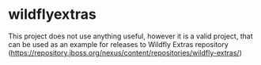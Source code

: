 wildflyextras
=============

This project does not use anything useful, however it is a valid project, that can be used as an example for releases to Wildfly Extras repository (https://repository.jboss.org/nexus/content/repositories/wildfly-extras/)

